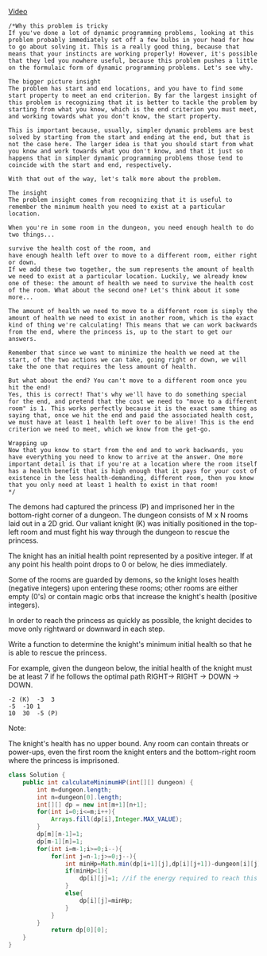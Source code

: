 [Video](youtube.com/watch?v=qx8VCY-zScA)
```
/*Why this problem is tricky
If you've done a lot of dynamic programming problems, looking at this problem probably immediately set off a few bulbs in your head for how to go about solving it. This is a really good thing, because that means that your instincts are working properly! However, it's possible that they led you nowhere useful, because this problem pushes a little on the formulaic form of dynamic programming problems. Let's see why.

The bigger picture insight
The problem has start and end locations, and you have to find some start property to meet an end criterion. By far the largest insight of this problem is recognizing that it is better to tackle the problem by starting from what you know, which is the end criterion you must meet, and working towards what you don't know, the start property.

This is important because, usually, simpler dynamic problems are best solved by starting from the start and ending at the end, but that is not the case here. The larger idea is that you should start from what you know and work towards what you don't know, and that it just so happens that in simpler dynamic programming problems those tend to coincide with the start and end, respectively.

With that out of the way, let's talk more about the problem.

The insight
The problem insight comes from recognizing that it is useful to remember the minimum health you need to exist at a particular location.

When you're in some room in the dungeon, you need enough health to do two things...

survive the health cost of the room, and
have enough health left over to move to a different room, either right or down.
If we add these two together, the sum represents the amount of health we need to exist at a particular location. Luckily, we already know one of these: the amount of health we need to survive the health cost of the room. What about the second one? Let's think about it some more...

The amount of health we need to move to a different room is simply the amount of health we need to exist in another room, which is the exact kind of thing we're calculating! This means that we can work backwards from the end, where the princess is, up to the start to get our answers.

Remember that since we want to minimize the health we need at the start, of the two actions we can take, going right or down, we will take the one that requires the less amount of health.

But what about the end? You can't move to a different room once you hit the end!
Yes, this is correct! That's why we'll have to do something special for the end, and pretend that the cost we need to "move to a different room" is 1. This works perfectly because it is the exact same thing as saying that, once we hit the end and paid the associated health cost, we must have at least 1 health left over to be alive! This is the end criterion we need to meet, which we know from the get-go.

Wrapping up
Now that you know to start from the end and to work backwards, you have everything you need to know to arrive at the answer. One more important detail is that if you're at a location where the room itself has a health benefit that is high enough that it pays for your cost of existence in the less health-demanding, different room, then you know that you only need at least 1 health to exist in that room!
*/
```
The demons had captured the princess (P) and imprisoned her in the bottom-right corner of a dungeon. The dungeon consists of M x N rooms laid out in a 2D grid. Our valiant knight (K) was initially positioned in the top-left room and must fight his way through the dungeon to rescue the princess.

The knight has an initial health point represented by a positive integer. If at any point his health point drops to 0 or below, he dies immediately.

Some of the rooms are guarded by demons, so the knight loses health (negative integers) upon entering these rooms; other rooms are either empty (0's) or contain magic orbs that increase the knight's health (positive integers).

In order to reach the princess as quickly as possible, the knight decides to move only rightward or downward in each step.


Write a function to determine the knight's minimum initial health so that he is able to rescue the princess.

For example, given the dungeon below, the initial health of the knight must be at least 7 if he follows the optimal path RIGHT-> RIGHT -> DOWN -> DOWN.
```
-2 (K)	-3	3
-5	-10	1
10	30	-5 (P)
 ```

Note:

The knight's health has no upper bound.
Any room can contain threats or power-ups, even the first room the knight enters and the bottom-right room where the princess is imprisoned.

```java
class Solution {
    public int calculateMinimumHP(int[][] dungeon) {
        int m=dungeon.length;
        int n=dungeon[0].length;
        int[][] dp = new int[m+1][n+1];
        for(int i=0;i<=m;i++){
            Arrays.fill(dp[i],Integer.MAX_VALUE);
        } 
        dp[m][n-1]=1;
        dp[m-1][n]=1;
        for(int i=m-1;i>=0;i--){
            for(int j=n-1;j>=0;j--){
                int minHp=Math.min(dp[i+1][j],dp[i][j+1])-dungeon[i][j];
                if(minHp<1){
                    dp[i][j]=1; //if the energy required to reach this cell is greater than 1 so that's bascially 1 as we need minimum 1 energy to reach at that cell.
                }
                else{
                    dp[i][j]=minHp;
                }
            }
        }
            return dp[0][0];
    }
}
```
